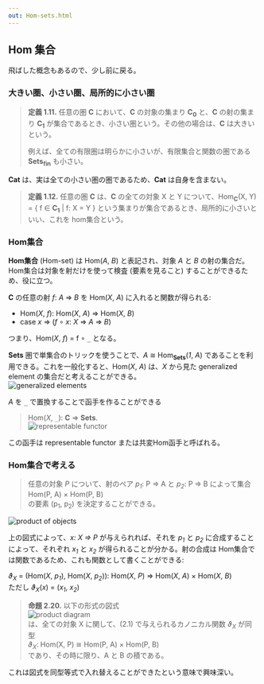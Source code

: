 ```yaml
---
out: Hom-sets.html
---
```


## Hom 集合

飛ばした概念もあるので、少し前に戻る。

### 大きい圏、小さい圏、局所的に小さい圏

> **定義 1.11.** 任意の圏 **C** において、**C** の対象の集まり **C<sub>0</sub>** と、**C** の射の集まり **C<sub>1</sub>** が集合であるとき、小さい圏という。その他の場合は、**C** は大きいという。
>
> 例えば、全ての有限圏は明らかに小さいが、有限集合と関数の圏である **Sets<sub>fin</sub>** も小さい。

**Cat** は、実は全ての小さい圏の圏であるため、**Cat** は自身を含まない。

> **定義 1.12.** 任意の圏 **C** は、**C** の全ての対象 X と Y について、Hom<sub><b>C</b></sub>(X, Y) = { f ∈ **C<sub>1</sub>** | f: X = Y } という集まりが集合であるとき、局所的に小さいといい、これを hom集合という。 

### Hom集合

**Hom集合** (Hom-set) は Hom(*A*, *B*) と表記され、対象 *A* と *B* の射の集合だ。Hom集合は対象を射だけを使って検査 (要素を見ること) することができるため、役に立つ。

**C** の任意の射 *f*: *A* => *B* を Hom(*X*, *A*) に入れると関数が得られる:

- Hom(*X*, *f*): Hom(*X*, *A*) => Hom(*X*, *B*)
- case *x* => (*f* ∘ *x*: *X* => *A* => *B*)

つまり、Hom(*X*, *f*) = f ∘ `_` となる。

**Sets** 圏で単集合のトリックを使うことで、*A* ≅ Hom<sub><b>Sets</b></sub>(*1*, *A*) であることを利用できる。これを一般化すると、Hom(*X*, *A*) は、*X* から見た generalized element の集合だと考えることができる。<br>
![generalized elements](../files/day21-b-generalized-elements.png)

*A* を `_` で置換することで函手を作ることができる<br>
> Hom(*X*, `_`): **C** => **Sets**.<br>
![representable functor](../files/day21-c-representable-functor.png)

この函手は representable functor または共変Hom函手と呼ばれる。

### Hom集合で考える

> 任意の対象 *P* について、射のペア *p<sub>1</sub>*: P => A と *p<sub>2</sub>*: P => B によって集合<br>
> Hom(P, A) × Hom(P, B)<br>
> の要素 (p<sub>1</sub>, p<sub>2</sub>) を決定することができる。

![product of objects](../files/day20-d-product-of-objects.png)<br>

上の図式によって、*x: X => P* が与えられれば、それを *p<sub>1</sub>* と *p<sub>2</sub>* に合成することによって、それぞれ *x<sub>1</sub>* と *x<sub>2</sub>* が得られることが分かる。射の合成は Hom集合では関数であるため、これも関数として書くことができる:<br>

*ϑ<sub>X</sub>* = (Hom(*X*, *p<sub>1</sub>*), Hom(*X*, *p<sub>2</sub>*)): Hom(*X*, *P*) => Hom(*X*, *A*) × Hom(*X*, *B*)<br>
ただし *ϑ<sub>X</sub>*(*x*) = (*x<sub>1</sub>*, *x<sub>2</sub>*)



> **命題 2.20.** 以下の形式の図式<br>
> ![product diagram](../files/day20-g-product-diagram.png)<br>
> は、全ての対象 X に関して、(2.1) で与えられるカノニカル関数 *ϑ<sub>X</sub>* が同型<br>
> *ϑ<sub>X</sub>*: Hom(X, P) ≅ Hom(P, A) × Hom(P, B)<br>
> であり、その時に限り、A と B の積である。

これは図式を同型等式で入れ替えることができたという意味で興味深い。
